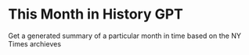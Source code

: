# This Month in History GPT
 Get a generated summary of a particular month in time based on the NY Times archieves
